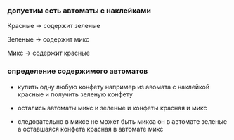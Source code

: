 ### допустим есть автоматы с наклейками

Красные -> cодержит зеленые

Зеленые -> содержит микс

Микс -> содержит красные

### определение содержимого автоматов

- купить одну любую конфету
например из авомата с наклейкой красные и получить зеленую конфету

- остались автоматы микс и зеленые 
и конфеты красная и микс

- следовательно в миксе не может быть микса
он в автомате зеленые 
а оставшаяся конфета красная в автомате микс